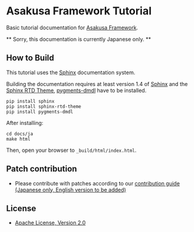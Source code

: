 # Asakusa Framework Tutorial

Basic tutorial documentation for [Asakusa Framework](https://github.com/asakusafw/asakusafw).

** Sorry, this documentation is currently Japanese only. **

## How to Build

This tutorial uses the [Sphinx](http://www.sphinx-doc.org) documentation system.

Building the documentation requires at least version 1.4 of [Sphinx](http://www.sphinx-doc.org) and the [Sphinx RTD Theme](https://pypi.python.org/pypi/sphinx_rtd_theme), [pygments-dmdl](https://pypi.python.org/pypi/pygments-dmdl) have to be installed.

```
pip install sphinx
pip install sphinx-rtd-theme
pip install pygments-dmdl
```

After installing:

```
cd docs/ja
make html
```

Then, open your browser to ``_build/html/index.html``.

## Patch contribution
* Please contribute with patches according to our [contribution guide (Japanese only, English version to be added)](http://docs.asakusafw.com/latest/release/ja/html/contribution.html)

## License
* [Apache License, Version 2.0](http://www.apache.org/licenses/LICENSE-2.0)